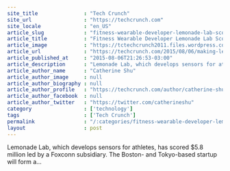```yaml
---
site_title               : "Tech Crunch"
site_url                 : "https://techcrunch.com"
site_locale              : "en_US"
article_slug             : "fitness-wearable-developer-lemonade-lab-scores-s5-8m-from-foxconn-unit"
article_title            : "Fitness Wearable Developer Lemonade Lab Scores $5.8M From Foxconn Unit"
article_image            : "https://tctechcrunch2011.files.wordpress.com/2015/08/screen-shot-2015-08-07-at-12-23-20-pm.png?w=764&h=400&crop=1"
article_url              : "https://techcrunch.com/2015/08/06/making-lemonade/"
article_published_at     : "2015-08-06T21:26:53-03:00"
article_description      : "Lemonade Lab, which develops sensors for athletes, has scored $5.8 million led by a Foxconn subsidiary. The Boston- and Tokyo-based startup will form a..."
article_author_name      : "Catherine Shu"
article_author_image     : null
article_author_biography : null
article_author_profile   : "https://techcrunch.com/author/catherine-shu/"
article_author_facebook  : null
article_author_twitter   : "https://twitter.com/catherineshu"
category                 : ['technology']
tags                     : ['Tech Crunch']
permalink                : "/:categories/fitness-wearable-developer-lemonade-lab-scores-s5-8m-from-foxconn-unit/"
layout                   : post
---
```


Lemonade Lab, which develops sensors for athletes, has scored $5.8 million led by a Foxconn subsidiary. The Boston- and Tokyo-based startup will form a...
